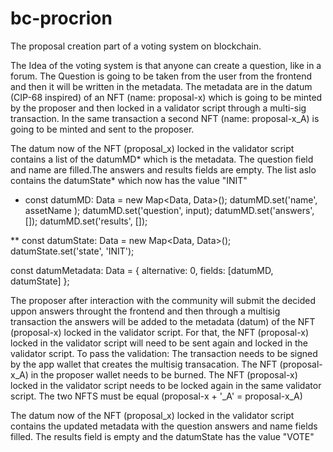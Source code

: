 # bc-procrion
The proposal creation part of a voting system on blockchain.

The Idea of the voting system is that anyone can create a question, like in a forum. The Question is going to be taken from the user from the frontend and then it will be written in the metadata. The metadata are in the datum (CIP-68 inspired) of an NFT (name: proposal-x) which is going to be minted by the proposer and then locked in a validator script through a multi-sig transaction. In the same transaction a second NFT (name: proposal-x_A) is going to be minted and sent to the proposer.

The datum now of the NFT (proposal_x) locked in the validator script contains a list of the datumMD* which is the metadata. The question field and name are filled.The answers and results fields are empty. The list aslo contains the datumState* which now has the value "INIT"

*
  const datumMD: Data = new Map<Data, Data>();
  datumMD.set('name', assetName );
  datumMD.set('question', input);
  datumMD.set('answers', []);
  datumMD.set('results', []);

** 
  const datumState: Data = new Map<Data, Data>();
  datumState.set('state', 'INIT');

  const datumMetadata: Data = {
    alternative: 0,
    fields: [datumMD, datumState]
  };


The proposer after interaction with the community will submit the decided uppon answers throught the frontend and then through a multisig transaction the answers will be added to the metadata (datum) of the NFT (proposal-x) locked in the validator script. For that, the NFT (proposal-x) locked in the validator script will need to be sent again and locked in the validator script. To pass the validation:
The transaction needs to be signed by the app wallet that creates the multisig transacation.
The NFT (proposal-x_A) in the proposer wallet needs to be burned.
The NFT (proposal-x) locked in the validator script needs to be locked again in the same validator script.
The two NFTS must be equal (proposal-x + '_A' = proposal-x_A)

The datum now of the NFT (proposal_x) locked in the validator script contains the updated metadata with the question answers  and name fields filled. The results field is empty and the datumState has the value "VOTE" 
